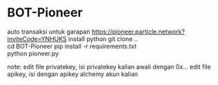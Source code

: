 # BOT-Pioneer
auto transaksi untuk garapan https://pioneer.particle.network?inviteCode=YNHUKS 
install python 
git clone ..  
cd BOT-Pioneer 
pip install -r requirements.txt  
python pioneer.py  

note:
edit file privatekey, isi privatekey kalian awali dengan 0x... 
edit file apikey, isi dengan apikey alchemy akun kalian
